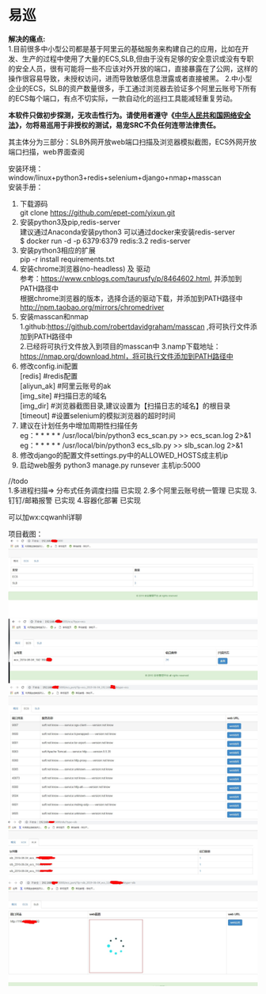 # 易巡


**解决的痛点:**   
    1.目前很多中小型公司都是基于阿里云的基础服务来构建自己的应用，比如在开发、生产的过程中使用了大量的ECS,SLB,但由于没有足够的安全意识或没有专职的安全人员，很有可能将一些不应该对外开放的端口，直接暴露在了公网，这样的操作很容易导致，未授权访问，进而导致敏感信息泄露或者直接被黑。 
    2.中小型企业的ECS，SLB的资产数量很多，手工通过浏览器去验证多个阿里云账号下所有的ECS每个端口，有点不切实际，一款自动化的巡扫工具能减轻重复劳动。  

**本软件只做初步探测，无攻击性行为。请使用者遵守《[中华人民共和国网络安全法](http://www.npc.gov.cn/npc/xinwen/2016-11/07/content_2001605.htm)》，勿将易巡用于非授权的测试，易宠SRC不负任何连带法律责任。**  

其主体分为三部分：SLB外网开放web端口扫描及浏览器模拟截图，ECS外网开放端口扫描，web界面查阅

安装环境： window/linux+python3+redis+selenium+django+nmap+masscan  
安装手册：   
1. 下载源码  
   git clone https://github.com/epet-com/yixun.git  
2. 安装python3及pip,redis-server  
   建议通过Anaconda安装python3
   可以通过docker来安装redis-server  
   $ docker  run -d -p 6379:6379 redis:3.2 redis-server  
3. 安装python3相应的扩展    
  pip -r install requirements.txt   
4. 安装chrome浏览器(no-headless) 及 驱动  
    参考：https://www.cnblogs.com/taurusfy/p/8464602.html, 并添加到PATH路径中  
    根据chrome浏览器的版本，选择合适的驱动下载，并添加到PATH路径中  
    http://npm.taobao.org/mirrors/chromedriver  
5. 安装masscan和nmap
    1.github:https://github.com/robertdavidgraham/masscan ,将可执行文件添加到PATH路径中   
    2.已经将可执行文件放入到项目的masscan中
    3.namp下载地址：https://nmap.org/download.html，将可执行文件添加到PATH路径中
6. 修改config.ini配置  
    [redis]     #redis配置  
    [aliyun_ak] #阿里云账号的ak  
    [img_site]  #扫描日志的域名  
    [img_dir]   #浏览器截图目录,建议设置为【扫描日志的域名】的根目录  
    [timeout]   #设置selenium的模拟浏览器的超时时间  
7. 建议在计划任务中增加周期性扫描任务    
  eg：* * * * * /usr/local/bin/python3 ecs_scan.py      >> ecs_scan.log 2>&1  
  eg：* * * * * /usr/local/bin/python3 ecs_slb.py       >> slb_scan.log 2>&1
8. 修改django的配置文件settings.py中的ALLOWED_HOSTS成主机ip
9. 启动web服务
   python3 manage.py runsever 主机ip:5000
 
 //todo   
 1.多进程扫描=> 分布式任务调度扫描  已实现
 2.多个阿里云账号统一管理  已实现
 3.钉钉/邮箱报警  已实现
 4.容器化部署 已实现
 
 可以加wx:cqwanhl详聊
 
 项目截图：
 ![image](images/1.jpg)
  ![image](images/2.jpg)
   ![image](images/3.jpg)
    ![image](images/4.jpg)
     ![image](images/5.jpg)
